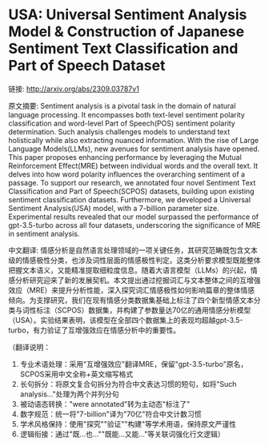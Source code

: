 # USA: Universal Sentiment Analysis Model & Construction of Japanese Sentiment Text Classification and Part of Speech Dataset

链接: http://arxiv.org/abs/2309.03787v1

原文摘要:
Sentiment analysis is a pivotal task in the domain of natural language
processing. It encompasses both text-level sentiment polarity classification
and word-level Part of Speech(POS) sentiment polarity determination. Such
analysis challenges models to understand text holistically while also
extracting nuanced information. With the rise of Large Language Models(LLMs),
new avenues for sentiment analysis have opened. This paper proposes enhancing
performance by leveraging the Mutual Reinforcement Effect(MRE) between
individual words and the overall text. It delves into how word polarity
influences the overarching sentiment of a passage. To support our research, we
annotated four novel Sentiment Text Classification and Part of Speech(SCPOS)
datasets, building upon existing sentiment classification datasets.
Furthermore, we developed a Universal Sentiment Analysis(USA) model, with a
7-billion parameter size. Experimental results revealed that our model
surpassed the performance of gpt-3.5-turbo across all four datasets,
underscoring the significance of MRE in sentiment analysis.

中文翻译:
情感分析是自然语言处理领域的一项关键任务，其研究范畴既包含文本级的情感极性分类，也涉及词性层面的情感极性判定。这类分析要求模型既能整体把握文本语义，又能精准提取细粒度信息。随着大语言模型（LLMs）的兴起，情感分析研究迎来了新的发展契机。本文提出通过挖掘词汇与文本整体之间的互增强效应（MRE）来提升分析性能，深入探究词汇情感极性如何影响篇章的整体情感倾向。为支撑研究，我们在现有情感分类数据集基础上标注了四个新型情感文本分类与词性标注（SCPOS）数据集，并构建了参数量达70亿的通用情感分析模型（USA）。实验结果表明，该模型在全部四个数据集上的表现均超越gpt-3.5-turbo，有力验证了互增强效应在情感分析中的重要性。

（翻译说明：
1. 专业术语处理：采用"互增强效应"翻译MRE，保留"gpt-3.5-turbo"原名，SCPOS采用中文全称+英文缩写格式
2. 长句拆分：将原文复合句拆分为符合中文表达习惯的短句，如将"Such analysis..."处理为两个并列分句
3. 被动语态转换："were annotated"转为主动态"标注了"
4. 数字规范：统一将"7-billion"译为"70亿"符合中文计数习惯
5. 学术风格保持：使用"探究""验证""构建"等学术用语，保持原文严谨性
6. 逻辑衔接：通过"既...也...""既能...又能..."等关联词强化行文逻辑）
